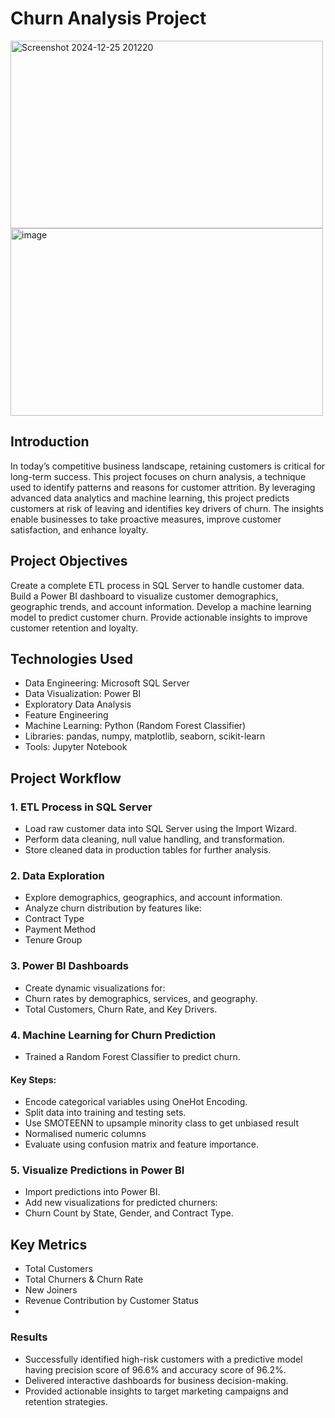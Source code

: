 # Churn Analysis Project

<img src="https://github.com/user-attachments/assets/13c06b68-f4e9-4ba8-8982-f295f02c1c56" alt="Screenshot 2024-12-25 201220" width="500" height="300">
<img width="500" height="300" alt="image" src="https://github.com/user-attachments/assets/36c51359-f53b-48f0-9cf8-38344ffe01fa" />


## Introduction
In today’s competitive business landscape, retaining customers is critical for long-term success. This project focuses on churn analysis, a technique used to identify patterns and reasons for customer attrition. By leveraging advanced data analytics and machine learning, this project predicts customers at risk of leaving and identifies key drivers of churn. The insights enable businesses to take proactive measures, improve customer satisfaction, and enhance loyalty.

## Project Objectives
Create a complete ETL process in SQL Server to handle customer data.
Build a Power BI dashboard to visualize customer demographics, geographic trends, and account information.
Develop a machine learning model to predict customer churn.
Provide actionable insights to improve customer retention and loyalty.

## Technologies Used
- Data Engineering: Microsoft SQL Server
- Data Visualization: Power BI
- Exploratory Data Analysis
- Feature Engineering
- Machine Learning: Python (Random Forest Classifier)
- Libraries: pandas, numpy, matplotlib, seaborn, scikit-learn
- Tools: Jupyter Notebook

## Project Workflow
### 1. ETL Process in SQL Server
- Load raw customer data into SQL Server using the Import Wizard.
- Perform data cleaning, null value handling, and transformation.
- Store cleaned data in production tables for further analysis.

### 2. Data Exploration
- Explore demographics, geographics, and account information.
- Analyze churn distribution by features like:
- Contract Type
- Payment Method
- Tenure Group

### 3. Power BI Dashboards
- Create dynamic visualizations for:
- Churn rates by demographics, services, and geography.
- Total Customers, Churn Rate, and Key Drivers.

### 4. Machine Learning for Churn Prediction
- Trained a Random Forest Classifier to predict churn.
#### Key Steps:
- Encode categorical variables using OneHot Encoding.
- Split data into training and testing sets.
- Use SMOTEENN to upsample minority class to get unbiased result
- Normalised numeric columns
- Evaluate using confusion matrix and feature importance.

### 5. Visualize Predictions in Power BI
- Import predictions into Power BI.
- Add new visualizations for predicted churners:
- Churn Count by State, Gender, and Contract Type.

## Key Metrics
- Total Customers
- Total Churners & Churn Rate
- New Joiners
- Revenue Contribution by Customer Status
- 
### Results
- Successfully identified high-risk customers with a predictive model having precision score of 96.6% and accuracy score of 96.2%.
- Delivered interactive dashboards for business decision-making.
- Provided actionable insights to target marketing campaigns and retention strategies.
